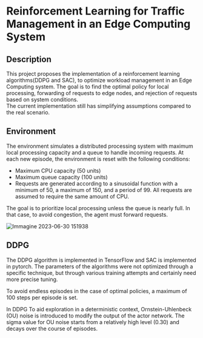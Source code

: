 # Reinforcement Learning for Traffic Management in an Edge Computing System 

## Description
This project proposes the implementation of a reinforcement learning algorithms(DDPG and SAC), to optimize workload management in an Edge Computing system. The goal is to find the optimal policy for local processing, forwarding of requests to edge nodes, and rejection of requests based on system conditions.  
The current implementation still has simplifying assumptions compared to the real scenario.

## Environment
The environment simulates a distributed processing system with maximum local processing capacity and a queue to handle incoming requests. At each new episode, the environment is reset with the following conditions:  

- Maximum CPU capacity (50 units)  
- Maximum queue capacity (100 units)  
- Requests are generated according to a sinusoidal function with a minimum of 50, a maximum of 150, and a period of 99. All requests are assumed to require the same amount of CPU.   

The goal is to prioritize local processing unless the queue is nearly full. In that case, to avoid congestion, the agent must forward requests.

![Immagine 2023-06-30 151938](https://github.com/GiacomoPracucci/Tesi-RL/assets/94844087/88cad69c-059b-4be4-bd4e-87aaa07a4d2d)

## DDPG
The DDPG algorithm is implemented in TensorFlow and SAC is implemented in pytorch. The parameters of the algorithms were not optimized through a specific technique, but through various training attempts and certainly need more precise tuning.    

To avoid endless episodes in the case of optimal policies, a maximum of 100 steps per episode is set.    

In DDPG To aid exploration in a deterministic context, Ornstein-Uhlenbeck (OU) noise is introduced to modify the output of the actor network. The sigma value for OU noise starts from a relatively high level (0.30) and decays over the course of episodes.
